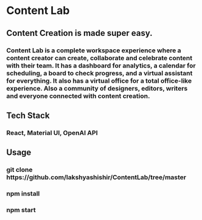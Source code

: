 <h1>Content Lab</h1>
<h2>Content Creation is made super easy.</h2>

<h3>Content Lab is a complete workspace experience where a content creator can create, collaborate and celebrate content with their team. It has a dashboard for analytics, a calendar for scheduling, a board to check progress, and a virtual assistant for everything.  It also has a virtual office for a total office-like experience. Also a community of designers, editors, writers and everyone connected with content creation.</h3>

<h2>Tech Stack</h2>

<h3> React, Material UI, OpenAI API</h3>

<h2>Usage</h2>

<h3> git clone https://github.com/lakshyashishir/ContentLab/tree/master</h3>

<h3>npm install</h3>

<h3>npm start</h3>
